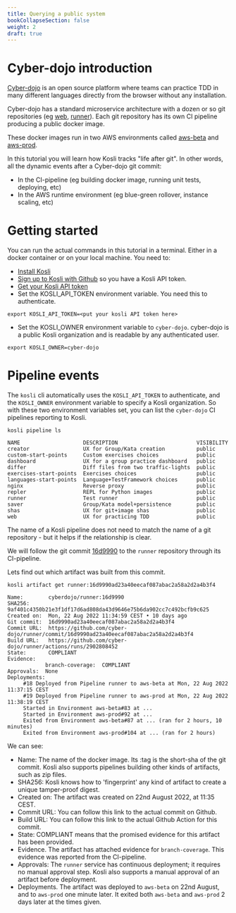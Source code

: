 ```yaml
---
title: Querying a public system
bookCollapseSection: false
weight: 2
draft: true
---
```


# Cyber-dojo introduction

[Cyber-dojo](https://cyber-dojo.org) is an open source platform where teams can practice TDD in
many different languages directly from the browser without any installation.

Cyber-dojo has a standard microservice architecture with a dozen or so git repositories
(eg [web](https://github.com/cyber-dojo/web), [runner](https://github.com/cyber-dojo/runner)).
Each git repository has its own CI pipeline producing a public docker image.

These docker images run in two AWS environments called [aws-beta](https://app.merkely.com/cyber-dojo/environments/aws-beta)
and [aws-prod](https://app.merkely.com/cyber-dojo/environments/aws-prod).

In this tutorial you will learn how Kosli tracks "life after git". In other words, all the dynamic events
after a Cyber-dojo git commit:
* In the CI-pipeline (eg building docker image, running unit tests, deploying, etc)
* In the AWS runtime environment (eg blue-green rollover, instance scaling, etc)


# Getting started

<!-- When I try to run `docker pull ghcr.io/kosli-dev/cli:v0.1.10` I get
     Error response from daemon: Head "https://ghcr.io/v2/kosli-dev/cli/manifests/v0.1.10": denied: denied
-->

You can run the actual commands in this tutorial in a terminal. Either in a docker container or
on your local machine.
You need to:
* [Install Kosli](../installation)
* [Sign up to Kosli with Github](https://app.kosli.com) so you have a Kosli API token.
* [Get your Kosli API token](../installation#getting-your-kosli-api-token)
* Set the KOSLI_API_TOKEN environment variable. You need this to authenticate.
```shell {.command}
export KOSLI_API_TOKEN=<put your kosli API token here>
```
* Set the KOSLI_OWNER environment variable to `cyber-dojo`. cyber-dojo
is a public Kosli organization and is readable by any authenticated user. 
```shell {.command}
export KOSLI_OWNER=cyber-dojo
```

# Pipeline events

The `kosli` cli automatically uses the `KOSLI_API_TOKEN` to authenticate,
and the `KOSLI_OWNER` environment variable to specify a Kosli organization. 
So with these two environment variables set, you can list the 
`cyber-dojo` CI pipelines reporting to Kosli. 

```shell {.command}
kosli pipeline ls
```
```shell
NAME                    DESCRIPTION                         VISIBILITY
creator                 UX for Group/Kata creation          public
custom-start-points     Custom exercises choices            public
dashboard               UX for a group practice dashboard   public
differ                  Diff files from two traffic-lights  public
exercises-start-points  Exercises choices                   public
languages-start-points  Language+TestFramework choices      public
nginx                   Reverse proxy                       public
repler                  REPL for Python images              public
runner                  Test runner                         public
saver                   Group/Kata model+persistence        public
shas                    UX for git+image shas               public
web                     UX for practicing TDD               public
```

The name of a Kosli pipeline does not need to match the name of a git
repository - but it helps if the relationship is clear.

We will follow the git commit [16d9990](https://github.com/cyber-dojo/runner/commit/16d9990ad23a40eecaf087abac2a58a2d2a4b3f4) 
to the `runner` repository through its CI-pipeline.

Lets find out which artifact was built from this commit.
<!-- kosli artifact get runner@9af401c4350b21e3f1df17d6ad808da43d9646e75b6da902cc7c492bcfb9c625 -->
```shell {.command}
kosli artifact get runner:16d9990ad23a40eecaf087abac2a58a2d2a4b3f4
```

```shell
Name:        cyberdojo/runner:16d9990
SHA256:      9af401c4350b21e3f1df17d6ad808da43d9646e75b6da902cc7c492bcfb9c625
Created on:  Mon, 22 Aug 2022 11:34:59 CEST • 10 days ago
Git commit:  16d9990ad23a40eecaf087abac2a58a2d2a4b3f4
Commit URL:  https://github.com/cyber-dojo/runner/commit/16d9990ad23a40eecaf087abac2a58a2d2a4b3f4
Build URL:   https://github.com/cyber-dojo/runner/actions/runs/2902808452
State:       COMPLIANT
Evidence:
            branch-coverage:  COMPLIANT
Approvals:  None
Deployments:
     #18 Deployed from Pipeline runner to aws-beta at Mon, 22 Aug 2022 11:37:15 CEST
     #19 Deployed from Pipeline runner to aws-prod at Mon, 22 Aug 2022 11:38:19 CEST     
     Started in Environment aws-beta#83 at ...
     Started in Environment aws-prod#92 at ...
     Exited from Environment aws-beta#87 at ... (ran for 2 hours, 10 minutes)
     Exited from Environment aws-prod#104 at ... (ran for 2 hours)                 
```

We can see:
* Name: The name of the docker image. Its :tag is the short-sha of 
the git commit. Kosli also supports pipelines building other kinds of artifacts, such 
as zip files.
* SHA256: Kosli knows how to 'fingerprint' any kind of artifact to create a unique tamper-proof digest.  
* Created on: The artifact was created on 22nd August 2022, at 11:35 CEST.
* Commit URL: You can follow this link to the actual commit on Github. 
* Build URL: You can follow this link to the actual Github Action for this commit.
* State: COMPLIANT means that the promised evidence for this artifact has been provided.
* Evidence. The artifact has attached evidence for `branch-coverage`. This evidence was reported from the CI-pipeline.
* Approvals: The `runner` service has continuous deployment; it requires no manual approval step. Kosli also supports
a manual approval of an artifact before deployment.
* Deployments. The artifact was deployed to `aws-beta` on 22nd August, and to `aws-prod` one minute later.
It exited both `aws-beta` and `aws-prod` 2 days later at the times given.


<!--
Here we do
kosli env get aws-prod#104
to see what other services it was running in
and whether the whole env was compliant
-->

<!-- 
TODO:
Do we want a command so we can get a list of snapshots that a given artifact was running in?
kosli env get aws-prod@9af401c4350b21e3f1df17d6ad808da43d9646e75b6da902cc7c492bcfb9c625 
-->

<!-- 
This we would like to show the users:
- Kosli gives developers without access to production environment information about what is running.
- Detect that a new "bit-coin miner" is running in your environment. Rogue artifact detection.
- Kosli can show that a deployment is reported, but artifact didn't start. Find this in artifact view.
- Kosli can show that an artifact started, but no deployment was reported for it.
- Detect an artifact that is missing evidence is running in an environment

- Commit makes the server stop working. Use kosli env diff to find out what artifact changed.
It would be good if we had two versions of env where there are several artifacts that change.
(with easter egg)

(- Find out when/where a given commit is running.)

- See what SW is/was running where which is useful in debugging.
  I detect from the web page that there is something wrong with 'saver'. I then want to know
  which version of 'saver' is running now. I want to know what git commit is running.
- List which version of 'saver' is running across all environments.

- We see that beta.cyberdojo.org is not working as expected, but prod is still OK. We do a kosli env diff and
  kosli env log to find out what services has changed.

- Change of K8S infrastructure broke both cyber dojo environments. The fix was to manually change 3 of the
  services on prod. Beta was not fixed and was down for a long period. We might not be able to detect this.

Problems:
- Not every commit generates an artifact. If you only build after 10 commits then 9 will not
be visible.

Things we can do later:
- Find which artifact this "unknown commit" is part of. So we need the git history.
- Kosli can show that an older deployment is running than that is declared. roll-back

 -->